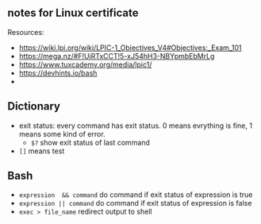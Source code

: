 ## notes for Linux certificate
Resources:

  -  https://wiki.lpi.org/wiki/LPIC-1_Objectives_V4#Objectives:_Exam_101
  -  https://mega.nz/#F!UjRTxCCT!5-xJ54hH3-NBYpmbEbMrLg
  -  https://www.tuxcademy.org/media/lpic1/
  -  https://devhints.io/bash
  -
## Dictionary
  - exit status: every command has exit status. 0 means evrything is fine, 1 means some kind of error.
    -  `$?` show exit status of last command
  - `[]` means test

## Bash
  - ` expression  && command ` do command if exit status of expression is true
  - ` expression || command ` do command if exit status of expression is false
  - ` exec > file_name ` redirect output to shell
